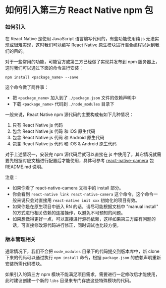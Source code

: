 # 如何引入第三方 React Native npm 包

### 如何引入

在 React Native 是使用 JavaScript 语言编写代码的，有些功能使用纯 js 无法实现或很难实现，这时我们可以编写 React Native 原生模块进行混合编程以达到我们的目的。

对于一些常用的功能，可能官方或第三方已经做了实现并发布到 npm 服务器上，这时我们可以通过下面的命令进行安装：

```
npm install <package_name> --save
```

这个命令做了两件事：  
* 把 `<package_name>` 加入到了 `./package.json` 文件的依赖声明中
* 下载 `<package_name>` 代码到 `./node_modules` 目录下

一般来说，React Native npm 源代码的主要构成有如下几种情况：
1. 只有 React Native js 代码
2. 包含 React Native js 代码 和 iOS 原生代码
3. 包含 React Native js 代码 和 Android 原生代码
4. 包含 React Native js 代码 和 iOS & Android 原生代码

对于上述情况一，安装完 npm 源代码后就可以直接在 js 中使用了，其它情况就需要先根据对应文档进行配置后才能使用，具体可参考 [react-native-camera](https://github.com/react-native-community/react-native-camera) 包 README.md 说明。

注意：
* 如果你看了 react-native-camera 文档中的 install 部分。
* 你会看到 `react-native link react-native-camera` 这个命令，这个命令一般来说只会对直接用 `react-native init xxx` 初始化的项目有效。
* 如果你是在原生项目中嵌入 RN 的话，请尽可能根据文档中 "manual install" 的方式进行相关依赖的连接操作，以避免不可预知的问题。
* 如果想做得更好一点，可以直接进行源码依赖，这样如果第三方库有问题的话，可直接修改源代码进行修正，同时调试也比较方便。

### 版本管理相关

通常情况下，我们不会把 `node_modules` 目录下的代码提交到版本库中，新 clone 下来的代码可以通过执行 `npm install` 命令，根据 `package.json` 的依赖声明重新安装所需代码模块。

如果引入的第三方 npm 模块不能满足项目需求，需要进行一定修改后才能使用，此时建议创建一个新的 `libs` 目录来专门存放这些特殊模块的代码。


